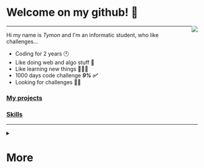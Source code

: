 # Welcome on my github! 👋

<img align="right" src="https://i.pinimg.com/originals/e4/26/70/e426702edf874b181aced1e2fa5c6cde.gif">


***

Hi my name is *Tymon* and I'm an informatic student, who like challenges...

- Coding for 2 years 🕐
- Like doing web and algo stuff 🔧
- Like learning new things 👨🏽‍🎓
- 1000 days code challenge ***9% ✅***
- Looking for challenges 💪🏼

### [My projects](https://github.com/jasiukiewicztymon/jasiukiewicztymon/blob/main/My%20projects.md)
### [Skills](https://github.com/jasiukiewicztymon/jasiukiewicztymon/blob/main/Skills.md)

***

<details>
  <summary><h1>More<h1></summary>
  <details>
  <summary><h3>My activities</h3></summary>
  <img src="http://github-readme-streak-stats.herokuapp.com?user=jasiukiewicztymon&theme=onedark&hide_border=true&date_format=M%20j%5B%2C%20Y%5D"><br>
</details>
<details>
  <summary><h3>Languages I use...</h3></summary>
  <img src="https://github-readme-stats.vercel.app/api/top-langs/?username=jasiukiewicztymon&langs_count=10&layout=compact&theme=onedark&hide_border=true"><br>
</details>
  
## Languages and tools i use

<details>
  <summary><h3>Here you can find some of my profils</h3></summary>
  <a href="https://www.hackerrank.com/titicode2115"><img align="left" alt="HackerRank" width="40px" src="https://upload.wikimedia.org/wikipedia/commons/6/65/HackerRank_logo.png" style="max-width: 100%;"></a>
  <a href="https://ctflearn.com/user/Titi2115"><img align="left" alt="CTF learn" width="90px" src="https://deskel.github.io/assets/images/ctflearn/logo.png" style="max-width: 100%;"></a><br><br><br>
  <a href="https://cssbattle.dev/player/xbLNhR3SkuPe01F2pf3nzODj2Hu1"><img align="left" alt="CSS Battle" width="40px" src="https://pbs.twimg.com/profile_images/1114446136302084096/BIu19jPP_400x400.png" style="max-width: 100%;"></a>
  <a href="https://www.spoj.com/users/titi_2115/"><img align="left" alt="SPOJ" width="40px" src="./img/spoj_icon.png" style="max-width: 50%;"></a><br><br>
</details>
    
<details>
  <summary><h3>Some design and work technologies I use</h3></summary>
  <img align="left" alt="Visual Studio Code" width="26px" src="https://raw.githubusercontent.com/github/explore/80688e429a7d4ef2fca1e82350fe8e3517d3494d/topics/visual-studio-code/visual-studio-code.png" style="max-width: 100%;">
  <img align="left" alt="Github" width="30px" src="https://upload.wikimedia.org/wikipedia/commons/9/91/Octicons-mark-github.svg" style="max-width: 100%;">
  <img align="left" alt="Photoshop" width="30px" src="https://upload.wikimedia.org/wikipedia/commons/thumb/a/af/Adobe_Photoshop_CC_icon.svg/1200px-Adobe_Photoshop_CC_icon.svg.png" style="max-width: 100%;">
  <img align="left" alt="Photoshop" height="30px" src="https://upload.wikimedia.org/wikipedia/commons/thumb/f/fb/Adobe_Illustrator_CC_icon.svg/langfr-1024px-Adobe_Illustrator_CC_icon.svg.png" style="max-width: 100%;"><br>
</details>

<details>
  <summary><h3>Some programming languages and technologies I use</h3></summary>
  <img align="left" alt="Python" width="26px" src="https://upload.wikimedia.org/wikipedia/commons/thumb/c/c3/Python-logo-notext.svg/1200px-Python-logo-notext.svg.png" style="max-width: 100%;">
  <img align="left" alt="C" width="26px" src="https://upload.wikimedia.org/wikipedia/commons/1/19/C_Logo.png" style="max-width: 100%;">
  <img align="left" alt="C++" width="26px" src="https://upload.wikimedia.org/wikipedia/commons/thumb/1/18/ISO_C%2B%2B_Logo.svg/1200px-ISO_C%2B%2B_Logo.svg.png" style="max-width: 100%;">
  <img align="left" alt="c#" width="26px" src="https://seeklogo.com/images/C/c-sharp-c-logo-02F17714BA-seeklogo.com.png" style="max-width: 100%;">
  <img align="left" alt="TypeScript" width="26px" src="https://upload.wikimedia.org/wikipedia/commons/thumb/4/4c/Typescript_logo_2020.svg/1200px-Typescript_logo_2020.svg.png" style="max-width: 100%;">
  <img align="left" alt="JavaScript" width="26px" src="https://upload.wikimedia.org/wikipedia/commons/thumb/9/99/Unofficial_JavaScript_logo_2.svg/2048px-Unofficial_JavaScript_logo_2.svg.png" style="max-width: 100%;"><br><br>

  ###

  <img align="left" alt="HTML" width="26px" src="https://cdn-icons-png.flaticon.com/512/732/732212.png" style="max-width: 100%;">
  <img align="left" alt="CSS" width="26px" src="https://upload.wikimedia.org/wikipedia/commons/thumb/6/62/CSS3_logo.svg/240px-CSS3_logo.svg.png" style="max-width: 100%;">
  <img align="left" alt="Sass" width="32px" src="https://upload.wikimedia.org/wikipedia/commons/thumb/9/96/Sass_Logo_Color.svg/1280px-Sass_Logo_Color.svg.png" style="max-width: 100%;">
  <img align="left" alt="Bootstrap" width="32px" src="https://cdn.worldvectorlogo.com/logos/bootstrap-5-1.svg" style="max-width: 100%;">
  <img align="left" alt="SQL" width="32px" src="https://play-lh.googleusercontent.com/hvK9JjjMrQ-MSP98UVqmwpgojkc89P5tYvLUbvbnAqORVx3o7mUhk_NNdSD4S9_F8pw" style="max-width: 100%;"><br><br>

  ###

  <img align="left" alt="MongoDB" width="32px" src="https://infinapps.com/wp-content/uploads/2018/10/mongodb-logo.png" style="max-width: 100%;">
  <img align="left" alt="Electron" width="32px" src="https://upload.wikimedia.org/wikipedia/commons/thumb/9/91/Electron_Software_Framework_Logo.svg/2048px-Electron_Software_Framework_Logo.svg.png" style="max-width: 100%;">
  <img align="left" alt="JQuery" width="32px" src="https://ivazz.com/wp-content/uploads/2021/05/jquery-1.png" style="max-width: 100%;">
  <img align="left" alt="VueJS" width="32px" src="https://upload.wikimedia.org/wikipedia/commons/thumb/9/95/Vue.js_Logo_2.svg/1200px-Vue.js_Logo_2.svg.png" style="max-width: 100%;">
  <img align="left" alt="NodeJs" width="32px" src="https://humancoders-formations.s3.amazonaws.com/uploads/course/logo/14/thumb_formation-node-js.png" style="max-width: 100%;"><br><br>

  ###

  <img align="left" alt="Tailwind Css" width="32px" src="https://upload.wikimedia.org/wikipedia/commons/thumb/d/d5/Tailwind_CSS_Logo.svg/2048px-Tailwind_CSS_Logo.svg.png" style="max-width: 100%;">
  <img align="left" alt="Scala" height="32px" src="https://miro.medium.com/max/1200/0*R72dyXDgeHJfB1yk.png" style="max-width: 100%;">
  <img align="left" alt="Firebase" height="32px" src="https://www.gstatic.com/devrel-devsite/prod/vea32910d5631902da7876bf3132bf2a23b4c6e7b82b4223c953da55851058027/firebase/images/touchicon-180.png" style="max-width: 100%;">
  <img align="left" alt="PHP" height="32px" src="https://upload.wikimedia.org/wikipedia/commons/thumb/2/27/PHP-logo.svg/1200px-PHP-logo.svg.png" style="max-width: 100%;">

  <br><br>

  <img align="left" alt="Axios" height="32px" src="https://www.carepredict.com/wp-content/uploads/2020/06/Axios-logo.png" style="max-width: 100%;">
</details>
</details>
